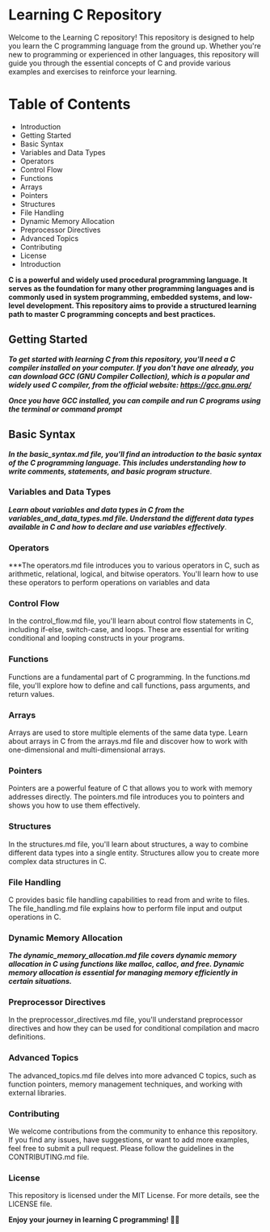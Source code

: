 # Learning C Repository
Welcome to the Learning C repository! This repository is designed to help you learn the C programming language from the ground up. Whether you're new to programming or experienced in other languages, this repository will guide you through the essential concepts of C and provide various examples and exercises to reinforce your learning.

# Table of Contents
* Introduction
* Getting Started
* Basic Syntax
* Variables and Data Types
* Operators
* Control Flow
* Functions
* Arrays
* Pointers
* Structures
* File Handling
* Dynamic Memory Allocation
* Preprocessor Directives
* Advanced Topics
* Contributing
* License
* Introduction

**C is a powerful and widely used procedural programming language. It serves as the foundation for many other programming languages and is commonly used in system programming, embedded systems, and low-level development. This repository aims to provide a structured learning path to master C programming concepts and best practices.**

## Getting Started
***To get started with learning C from this repository, you'll need a C compiler installed on your computer. If you don't have one already, you can download GCC (GNU Compiler Collection), which is a popular and widely used C compiler, from the official website: https://gcc.gnu.org/***

***Once you have GCC installed, you can compile and run C programs using the terminal or command prompt***

## Basic Syntax
***In the basic_syntax.md file, you'll find an introduction to the basic syntax of the C programming language. This includes understanding how to write comments, statements, and basic program structure***.

### Variables and Data Types
***Learn about variables and data types in C from the variables_and_data_types.md file. Understand the different data types available in C and how to declare and use variables effectively***.

### Operators
***The operators.md file introduces you to various operators in C, such as arithmetic, relational, logical, and bitwise operators. You'll learn how to use these operators to perform operations on variables and data

### Control Flow
In the control_flow.md file, you'll learn about control flow statements in C, including if-else, switch-case, and loops. These are essential for writing conditional and looping constructs in your programs.

### Functions
Functions are a fundamental part of C programming. In the functions.md file, you'll explore how to define and call functions, pass arguments, and return values.

### Arrays
Arrays are used to store multiple elements of the same data type. Learn about arrays in C from the arrays.md file and discover how to work with one-dimensional and multi-dimensional arrays.

### Pointers
Pointers are a powerful feature of C that allows you to work with memory addresses directly. The pointers.md file introduces you to pointers and shows you how to use them effectively.

### Structures
In the structures.md file, you'll learn about structures, a way to combine different data types into a single entity. Structures allow you to create more complex data structures in C.

### File Handling
C provides basic file handling capabilities to read from and write to files. The file_handling.md file explains how to perform file input and output operations in C.

### Dynamic Memory Allocation
***The dynamic_memory_allocation.md file covers dynamic memory allocation in C using functions like malloc, calloc, and free. Dynamic memory allocation is essential for managing memory efficiently in certain situations.***

### Preprocessor Directives
In the preprocessor_directives.md file, you'll understand preprocessor directives and how they can be used for conditional compilation and macro definitions.

### Advanced Topics
The advanced_topics.md file delves into more advanced C topics, such as function pointers, memory management techniques, and working with external libraries.

### Contributing
We welcome contributions from the community to enhance this repository. If you find any issues, have suggestions, or want to add more examples, feel free to submit a pull request. Please follow the guidelines in the CONTRIBUTING.md file.

### License
This repository is licensed under the MIT License. For more details, see the LICENSE file.

**Enjoy your journey in learning C programming! 🚀🔧**






